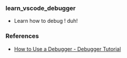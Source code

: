 ### learn_vscode_debugger
- Learn how to debug ! duh!

### References 
- [How to Use a Debugger - Debugger Tutorial][1]

[1]: https://www.youtube.com/watch?v=7qZBwhSlfOo